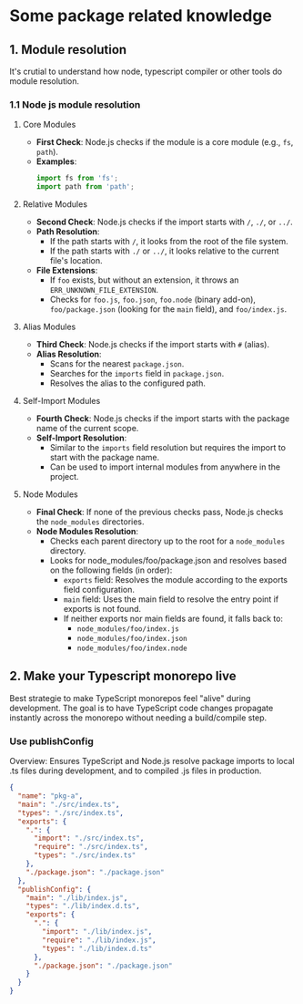 # Some package related knowledge

## 1. Module resolution
It's crutial to understand how node, typescript compiler or other tools do module resolution.

### 1.1 Node js module resolution
1. Core Modules
   - **First Check**: Node.js checks if the module is a core module (e.g., `fs`, `path`).
   - **Examples**:
     ```javascript
     import fs from 'fs';
     import path from 'path';
     ```

2. Relative Modules
   - **Second Check**: Node.js checks if the import starts with `/`, `./`, or `../`.
   - **Path Resolution**:
     - If the path starts with `/`, it looks from the root of the file system.
     - If the path starts with `./` or `../`, it looks relative to the current file's location.
   - **File Extensions**:
     - If `foo` exists, but without an extension, it throws an `ERR_UNKNOWN_FILE_EXTENSION`.
     - Checks for `foo.js`, `foo.json`, `foo.node` (binary add-on), `foo/package.json` (looking for the `main` field), and `foo/index.js`.

3. Alias Modules
   - **Third Check**: Node.js checks if the import starts with `#` (alias).
   - **Alias Resolution**:
     - Scans for the nearest `package.json`.
     - Searches for the `imports` field in `package.json`.
     - Resolves the alias to the configured path.

4. Self-Import Modules
   - **Fourth Check**: Node.js checks if the import starts with the package name of the current scope.
   - **Self-Import Resolution**:
     - Similar to the `imports` field resolution but requires the import to start with the package name.
     - Can be used to import internal modules from anywhere in the project.

5. Node Modules
   - **Final Check**: If none of the previous checks pass, Node.js checks the `node_modules` directories.
   - **Node Modules Resolution**:
     - Checks each parent directory up to the root for a `node_modules` directory.
     - Looks for node_modules/foo/package.json and resolves based on the following fields (in order):
        - `exports` field: Resolves the module according to the exports field configuration.
        - `main` field: Uses the main field to resolve the entry point if exports is not found.
        - If neither exports nor main fields are found, it falls back to:
          - `node_modules/foo/index.js`
          - `node_modules/foo/index.json`
          - `node_modules/foo/index.node`
## 2. Make your Typescript monorepo live
Best strategie to make TypeScript monorepos feel "alive" during development. The goal is to have TypeScript code changes propagate instantly across the monorepo without needing a build/compile step. 

### Use publishConfig
Overview: Ensures TypeScript and Node.js resolve package imports to local .ts files during development, and to compiled .js files in production.

```json
{
  "name": "pkg-a",
  "main": "./src/index.ts",
  "types": "./src/index.ts",
  "exports": {
    ".": {
      "import": "./src/index.ts",
      "require": "./src/index.ts",
      "types": "./src/index.ts"
    },
    "./package.json": "./package.json"
  },
  "publishConfig": {
    "main": "./lib/index.js",
    "types": "./lib/index.d.ts",
    "exports": {
      ".": {
        "import": "./lib/index.js",
        "require": "./lib/index.js",
        "types": "./lib/index.d.ts"
      },
      "./package.json": "./package.json"
    }
  }
}
```





